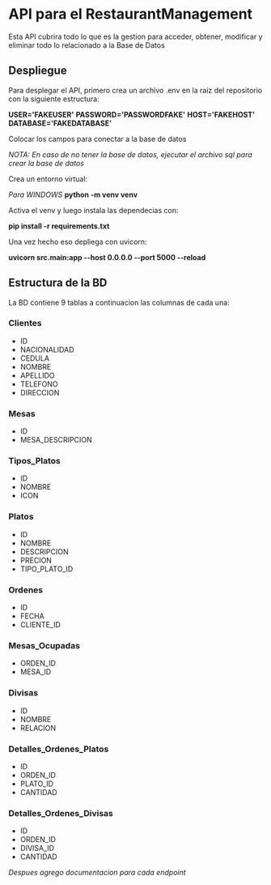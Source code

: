 # API para el RestaurantManagement

Esta API cubrira todo lo que es la gestion para acceder, obtener, modificar y eliminar todo lo relacionado a la Base de Datos

## Despliegue

Para desplegar el API, primero crea un archivo .env en la raiz del repositorio con la siguiente estructura:

**USER='FAKEUSER'**
**PASSWORD='PASSWORDFAKE'**
**HOST='FAKEHOST'**
**DATABASE='FAKEDATABASE'**

Colocar los campos para conectar a la base de datos

*NOTA: En caso de no tener la base de datos, ejecutar el archivo sql para crear la base de datos*

Crea un entorno virtual:

*Para WINDOWS*
**python -m venv venv**

Activa el venv y luego instala las dependecias con:

**pip install -r requirements.txt**

Una vez hecho eso depliega con uvicorn:

**uvicorn src.main:app --host 0.0.0.0 --port 5000 --reload**

## Estructura de la BD

La BD contiene 9 tablas a continuacion las columnas de cada una:

### Clientes
- ID
- NACIONALIDAD
- CEDULA
- NOMBRE
- APELLIDO
- TELEFONO
- DIRECCION

### Mesas
- ID
- MESA_DESCRIPCION

### Tipos_Platos
- ID
- NOMBRE
- ICON

### Platos
- ID
- NOMBRE
- DESCRIPCION
- PRECION
- TIPO_PLATO_ID

### Ordenes
- ID
- FECHA
- CLIENTE_ID

### Mesas_Ocupadas
- ORDEN_ID
- MESA_ID

### Divisas
- ID
- NOMBRE
- RELACION

### Detalles_Ordenes_Platos
- ID
- ORDEN_ID
- PLATO_ID
- CANTIDAD

### Detalles_Ordenes_Divisas
- ID
- ORDEN_ID
- DIVISA_ID
- CANTIDAD

*Despues agrego documentacion para cada endpoint*